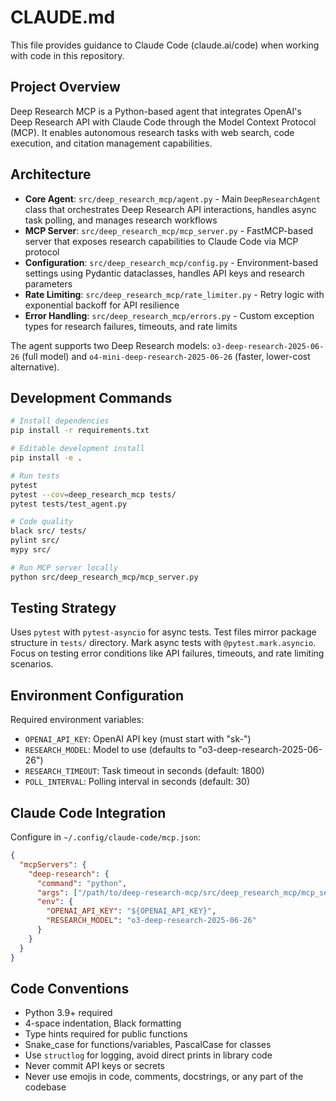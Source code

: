 # CLAUDE.md

This file provides guidance to Claude Code (claude.ai/code) when working with code in this repository.

## Project Overview

Deep Research MCP is a Python-based agent that integrates OpenAI's Deep Research API with Claude Code through the Model Context Protocol (MCP). It enables autonomous research tasks with web search, code execution, and citation management capabilities.

## Architecture

- **Core Agent**: `src/deep_research_mcp/agent.py` - Main `DeepResearchAgent` class that orchestrates Deep Research API interactions, handles async task polling, and manages research workflows
- **MCP Server**: `src/deep_research_mcp/mcp_server.py` - FastMCP-based server that exposes research capabilities to Claude Code via MCP protocol
- **Configuration**: `src/deep_research_mcp/config.py` - Environment-based settings using Pydantic dataclasses, handles API keys and research parameters
- **Rate Limiting**: `src/deep_research_mcp/rate_limiter.py` - Retry logic with exponential backoff for API resilience
- **Error Handling**: `src/deep_research_mcp/errors.py` - Custom exception types for research failures, timeouts, and rate limits

The agent supports two Deep Research models: `o3-deep-research-2025-06-26` (full model) and `o4-mini-deep-research-2025-06-26` (faster, lower-cost alternative).

## Development Commands

```bash
# Install dependencies
pip install -r requirements.txt

# Editable development install
pip install -e .

# Run tests
pytest
pytest --cov=deep_research_mcp tests/
pytest tests/test_agent.py

# Code quality
black src/ tests/
pylint src/
mypy src/

# Run MCP server locally
python src/deep_research_mcp/mcp_server.py
```

## Testing Strategy

Uses `pytest` with `pytest-asyncio` for async tests. Test files mirror package structure in `tests/` directory. Mark async tests with `@pytest.mark.asyncio`. Focus on testing error conditions like API failures, timeouts, and rate limiting scenarios.

## Environment Configuration

Required environment variables:
- `OPENAI_API_KEY`: OpenAI API key (must start with "sk-")
- `RESEARCH_MODEL`: Model to use (defaults to "o3-deep-research-2025-06-26")
- `RESEARCH_TIMEOUT`: Task timeout in seconds (default: 1800)
- `POLL_INTERVAL`: Polling interval in seconds (default: 30)

## Claude Code Integration

Configure in `~/.config/claude-code/mcp.json`:
```json
{
  "mcpServers": {
    "deep-research": {
      "command": "python",
      "args": ["/path/to/deep-research-mcp/src/deep_research_mcp/mcp_server.py"],
      "env": {
        "OPENAI_API_KEY": "${OPENAI_API_KEY}",
        "RESEARCH_MODEL": "o3-deep-research-2025-06-26"
      }
    }
  }
}
```

## Code Conventions

- Python 3.9+ required
- 4-space indentation, Black formatting
- Type hints required for public functions
- Snake_case for functions/variables, PascalCase for classes
- Use `structlog` for logging, avoid direct prints in library code
- Never commit API keys or secrets
- Never use emojis in code, comments, docstrings, or any part of the codebase